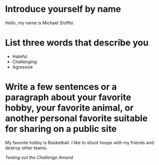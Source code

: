 # Introduce yourself by name
Hello, my name is Michael Stoffer.

# List three words that describe you
 - Hateful
 - Challenging
 - Agressive

# Write a few sentences or a paragraph about your favorite hobby, your favorite animal, or another personal favorite suitable for sharing on a public site
My favorite hobby is Basketball. I like to shoot hoops with my friends and destroy other teams.

*Testing out the Challenge Amend*
